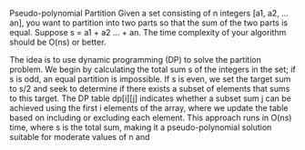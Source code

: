 Pseudo-polynomial Partition
Given a set consisting of n integers [a1, a2, … an], you want to partition into two parts so that the sum of the two parts is equal.  Suppose s = a1 + a2 … + an. The time complexity of your algorithm should be O(ns) or better.


The idea is to use dynamic programming (DP) to solve the partition problem. We begin by calculating the total sum s of the integers in the set; if s is odd, an equal partition is impossible. If s is even, we set the target sum to s/2 and seek to determine if there exists a subset of elements that sums to this target. The DP table dp[i][j] indicates whether a subset sum j can be achieved using the first i elements of the array, where we update the table based on including or excluding each element. This approach runs in O(ns) time, where s is the total sum, making it a pseudo-polynomial solution suitable for moderate values of n and 
